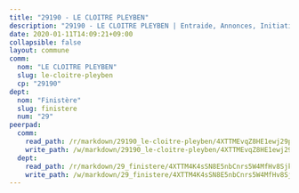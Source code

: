 ```yaml
---
title: "29190 - LE CLOITRE PLEYBEN"
description: "29190 - LE CLOITRE PLEYBEN | Entraide, Annonces, Initiatives"
date: 2020-01-11T14:09:21+09:00
collapsible: false
layout: commune
comm:
  nom: "LE CLOITRE PLEYBEN"
  slug: le-cloitre-pleyben
  cp: "29190"
dept:
  nom: "Finistère"
  slug: finistere
  num: "29"
peerpad:
  comm:
    read_path: /r/markdown/29190_le-cloitre-pleyben/4XTTMEvqZ8HE1ewj29pQeuChcQva2JW9Kr7BUGqFmPMwesDTL
    write_path: /w/markdown/29190_le-cloitre-pleyben/4XTTMEvqZ8HE1ewj29pQeuChcQva2JW9Kr7BUGqFmPMwesDTL-K3TgUVxxRSaEYGBsLSjF1kZVXugX8tyM1H5YKmMHA8GbrasJjGZgJVHgZkdMZ3NZMNoQ4BhubTfm6cWTLEy4dShUq9eN7exxBjfUxHaYZS5WN5YZTtRTrFG2M5awFgCv7RBwYszW
  dept:
    read_path: /r/markdown/29_finistere/4XTTM4K4sSN8E5nbCnrs5W4MfHv8SjkZXZkMiZwJKZCUFreuC
    write_path: /w/markdown/29_finistere/4XTTM4K4sSN8E5nbCnrs5W4MfHv8SjkZXZkMiZwJKZCUFreuC-K3TgUmttHvLKDBu5vxQ3oPzTia91UxXiaB3vEFjsHJiDiJD9aQfr6ibvcPa75Eo3oX7ob78s9tVxCKrtPM9bLAmDziVCSFjEgZbp3rqL8Ji8Q5aZhxfTcqkGX75WxHS6TQxtiQQ6
---
```


